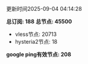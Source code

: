 更新时间2025-09-04 04:14:28

**总订阅: 188**
**总节点: 45500**
- vless节点: 20713
- hysteria2节点: 18

**google ping有效节点: 208**
